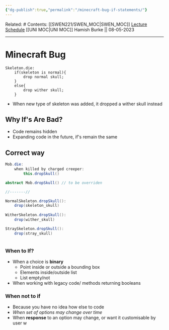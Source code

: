```yaml
---
{"dg-publish":true,"permalink":"/minecraft-bug-if-statements/"}
---
```



Related: #
Contents: [[SWEN221/SWEN_MOC\|SWEN_MOC]]
[Lecture Schedule](https://ecs.wgtn.ac.nz/Courses/SWEN221_2023T1/LectureSchedule)
[[UNI MOC\|UNI MOC]]
Hamish Burke || 08-05-2023
***

# Minecraft Bug

```
Skeleton.die:
	if(skeleton is normal){
		drop normal skull;
	}
	else{
		drop wither skull;
	}
```

- When new type of skeleton was added, it dropped a wither skull instead

## Why If's Are Bad?

- Code remains hidden
- Expanding code in the future, if's remain the same

## Correct way

```java
Mob.die:
	when killed by charged creeper:
		this.dropSkull()

abstract Mob.dropSkull() // to be overriden

//-------//

NormalSkeleton.dropSkull():
	drop(skeleton_skull)
	
WitherSkeleton.dropSkull():
	drop(wither_skull)

StraySkeleton.dropSkull():
	drop(stray_skull)



```

### When to If?

- When a choice is **binary**
	- Point inside or outside a bounding box
	- Elements inside/outside list
	- List empty/not
- When working with legacy code/ methods returning booleans

### When **not** to if

- Because you have no idea how else to code
- *When set of options may change over time*
- When **response** to an option may change, or want it customisable by user
w